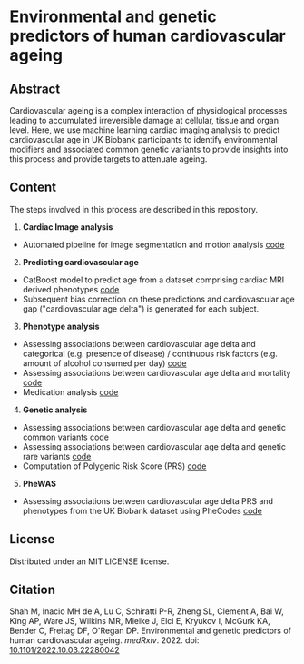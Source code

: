 # Environmental and genetic predictors of human cardiovascular ageing

## Abstract
Cardiovascular ageing is a complex interaction of physiological processes leading to accumulated irreversible damage at cellular, tissue and organ level. Here, we use machine learning cardiac imaging analysis to predict cardiovascular age in UK Biobank participants to identify environmental modifiers and associated common genetic variants to provide insights into this process and provide targets to attenuate ageing. 

## Content

The steps involved in this process are described in this repository.

1. **Cardiac Image analysis**
- Automated pipeline for image segmentation and motion analysis [code](https://github.com/baiwenjia/ukbb_cardiac/tree/2b6d6371be9a666a41627926324030c31897f877)   

2. **Predicting cardiovascular age** 
- CatBoost model to predict age from a dataset comprising cardiac MRI derived phenotypes [code](https://github.com/ImperialCollegeLondon/cardiovascular_ageing/tree/main/predicting%20cardiac%20age)
- Subsequent bias correction on these predictions and cardiovascular age gap ("cardiovascular age delta") is generated for each subject. 

3. **Phenotype analysis**
- Assessing associations between cardiovascular age delta and categorical (e.g. presence of disease) / continuous risk factors (e.g. amount of alcohol consumed per day) [code](https://github.com/ImperialCollegeLondon/cardiovascular_ageing/tree/main/phenotype%20analysis)
- Assessing associations between cardiovascular age delta and mortality [code](https://github.com/ImperialCollegeLondon/cardiovascular_ageing/tree/main/phenotype%20analysis/mace%20risk%20prediction)
- Medication analysis [code](https://github.com/ImperialCollegeLondon/cardiovascular_ageing/tree/main/phenotype%20analysis/self-rep-med-analysis)

4. **Genetic analysis**
- Assessing associations between cardiovascular age delta and genetic common variants [code](https://github.com/ImperialCollegeLondon/cardiovascular_ageing/tree/main/genetic%20analysis/common%20variant%20analysis)
- Assessing associations between cardiovascular age delta and genetic rare variants [code](https://github.com/ImperialCollegeLondon/cardiovascular_ageing/tree/main/genetic%20analysis/regenie)
- Computation of Polygenic Risk Score (PRS) [code](https://github.com/ImperialCollegeLondon/cardiovascular_ageing/tree/main/genetic%20analysis/prs)

5. **PheWAS**
- Assessing associations between cardiovascular age delta PRS and phenotypes from the UK Biobank dataset using PheCodes [code](https://github.com/ImperialCollegeLondon/cardiovascular_ageing/blob/main/PheWAS/PGS_Phewas.R)

## License
Distributed under an MIT LICENSE license.

## Citation
Shah M, Inacio MH de A, Lu C, Schiratti P-R, Zheng SL, Clement A, Bai W, King AP, Ware JS, Wilkins MR, Mielke J, Elci E, Kryukov I, McGurk KA, Bender C, Freitag DF, O'Regan DP. Environmental and genetic predictors of human cardiovascular ageing. _medRxiv_. 2022. doi: [10.1101/2022.10.03.22280042](https://doi.org/10.1101/2022.10.03.22280042)
